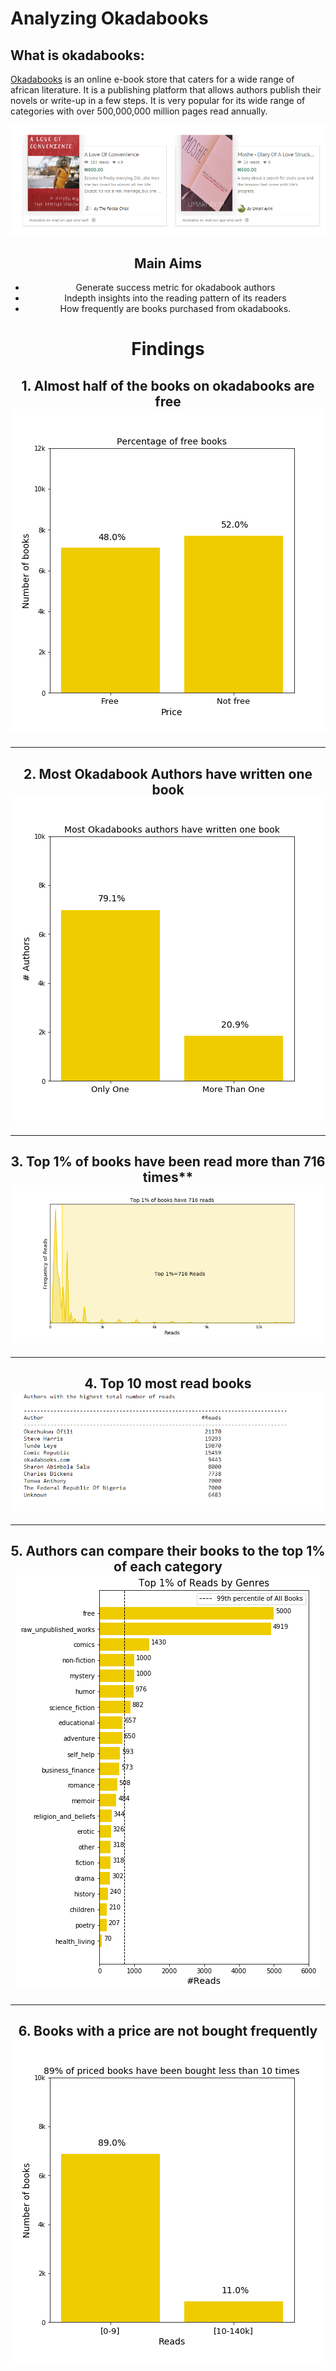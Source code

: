 # Analyzing Okadabooks
## What is okadabooks:
[Okadabooks](https://okadabooks.com/) is an online e-book store that caters for a wide range of african literature. It is a publishing platform that allows authors publish their novels or write-up in a few steps. It is very popular for its wide range of categories with over 500,000,000 million pages read annually. 

 <div align="center"><img src="img/double_header.PNG" align="center" </div>

## Main Aims
* Generate success metric for okadabook authors
* Indepth insights into the reading pattern of its readers
* How frequently are books purchased from okadabooks.

# Findings

## 1. Almost half of the books on okadabooks are free ![](https://github.com/EdidiongEsu/analyzing_okadabooks/blob/master/img/res1.png)
---

## 2. Most Okadabook Authors have written one book ![](https://github.com/EdidiongEsu/analyzing_okadabooks/blob/master/img/res2.png)
---
## 3. Top 1% of books have been read more than 716 times** ![](https://github.com/EdidiongEsu/analyzing_okadabooks/blob/master/img/res3.png)
---

## 4. Top 10 most read books ![](https://github.com/EdidiongEsu/analyzing_okadabooks/blob/master/img/res4.png)

---
## 5. Authors can compare their books to the top 1% of each category ![](https://github.com/EdidiongEsu/analyzing_okadabooks/blob/master/img/res5.png)

---
## 6. Books with a price are not bought frequently ![](https://github.com/EdidiongEsu/analyzing_okadabooks/blob/master/img/res6.png)



